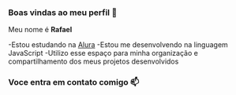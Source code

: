 ### Boas vindas ao meu perfil 💛

Meu nome é **Rafael**

-Estou estudando na [Alura](https://www.alura.com.br)
-Estou me desenvolvendo na linguagem JavaScript
-Utilizo esse espaço para minha organização e compartilhamento dos meus projetos desenvolvidos

### Voce entra em contato comigo 📫
